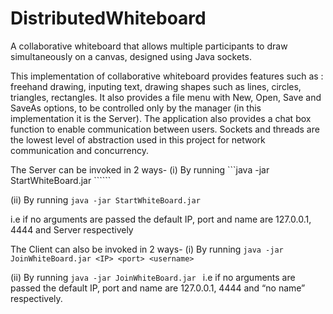 # DistributedWhiteboard
A collaborative whiteboard that allows multiple participants to draw simultaneously on a canvas, designed using Java sockets.


This implementation of collaborative whiteboard provides features such as : freehand drawing, inputing text, drawing shapes such as lines, circles, triangles, rectangles. It also provides a file menu with New, Open, Save and SaveAs options, to be controlled only by the manager (in this implementation it is the Server). The application also provides a chat box function to enable communication between users. Sockets and threads are the lowest level of abstraction used in this project for network communication and concurrency. 


The Server can be invoked in 2 ways- 
(i) By running 
```java -jar StartWhiteBoard.jar <IP> <port> <username> ``````

(ii) By running 
```java -jar StartWhiteBoard.jar```

i.e if no arguments are passed the default IP, port and name are 127.0.0.1, 4444 and Server respectively 


The Client can also be invoked in 2 ways- 
(i) By running 
```java -jar JoinWhiteBoard.jar <IP> <port> <username> ```

(ii) By running 
```java -jar JoinWhiteBoard.jar ```
i.e if no arguments are passed  the default IP, port and name are 127.0.0.1, 4444 and “no name” respectively.
